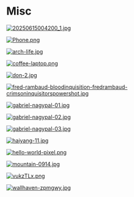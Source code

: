 # Misc

<a href="20250615004200_1.jpg"><img alt="20250615004200_1.jpg" src="20250615004200_1.jpg"></a>

<a href="Phone.png"><img alt="Phone.png" src="Phone.png"></a>

<a href="arch-life.jpg"><img alt="arch-life.jpg" src="arch-life.jpg"></a>

<a href="coffee-laptop.png"><img alt="coffee-laptop.png" src="coffee-laptop.png"></a>

<a href="don-2.jpg"><img alt="don-2.jpg" src="don-2.jpg"></a>

<a href="fred-rambaud-bloodinquisition-fredrambaud-crimsoninquisitorspowershot.jpg"><img alt="fred-rambaud-bloodinquisition-fredrambaud-crimsoninquisitorspowershot.jpg" src="fred-rambaud-bloodinquisition-fredrambaud-crimsoninquisitorspowershot.jpg"></a>

<a href="gabriel-nagypal-01.jpg"><img alt="gabriel-nagypal-01.jpg" src="gabriel-nagypal-01.jpg"></a>

<a href="gabriel-nagypal-02.jpg"><img alt="gabriel-nagypal-02.jpg" src="gabriel-nagypal-02.jpg"></a>

<a href="gabriel-nagypal-03.jpg"><img alt="gabriel-nagypal-03.jpg" src="gabriel-nagypal-03.jpg"></a>

<a href="haiyang-11.jpg"><img alt="haiyang-11.jpg" src="haiyang-11.jpg"></a>

<a href="hello-world-pixel.png"><img alt="hello-world-pixel.png" src="hello-world-pixel.png"></a>

<a href="mountain-0914.jpg"><img alt="mountain-0914.jpg" src="mountain-0914.jpg"></a>

<a href="vukzTLx.png"><img alt="vukzTLx.png" src="vukzTLx.png"></a>

<a href="wallhaven-zpmgwy.jpg"><img alt="wallhaven-zpmgwy.jpg" src="wallhaven-zpmgwy.jpg"></a>
